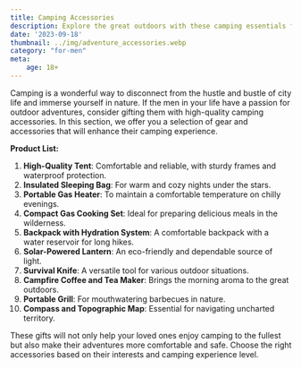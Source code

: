 ```yaml
---
title: Camping Accessories
description: Explore the great outdoors with these camping essentials for men.
date: '2023-09-18'
thumbnail: ../img/adventure_accessories.webp
category: "for-men"
meta:
    age: 18+
---
```

Camping is a wonderful way to disconnect from the hustle and bustle of city life and immerse yourself in nature. If the men in your life have a passion for outdoor adventures, consider gifting them with high-quality camping accessories. In this section, we offer you a selection of gear and accessories that will enhance their camping experience.

**Product List:**
1. **High-Quality Tent**: Comfortable and reliable, with sturdy frames and waterproof protection.
2. **Insulated Sleeping Bag**: For warm and cozy nights under the stars.
3. **Portable Gas Heater**: To maintain a comfortable temperature on chilly evenings.
4. **Compact Gas Cooking Set**: Ideal for preparing delicious meals in the wilderness.
5. **Backpack with Hydration System**: A comfortable backpack with a water reservoir for long hikes.
6. **Solar-Powered Lantern**: An eco-friendly and dependable source of light.
7. **Survival Knife**: A versatile tool for various outdoor situations.
8. **Campfire Coffee and Tea Maker**: Brings the morning aroma to the great outdoors.
9. **Portable Grill**: For mouthwatering barbecues in nature.
10. **Compass and Topographic Map**: Essential for navigating uncharted territory.

These gifts will not only help your loved ones enjoy camping to the fullest but also make their adventures more comfortable and safe. Choose the right accessories based on their interests and camping experience level.
